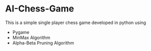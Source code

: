 # AI-Chess-Game
This is a simple single player chess game developed in python using
- Pygame
- MinMax Algorithm
- Alpha-Beta Pruning Algorithm
